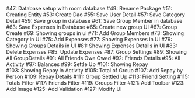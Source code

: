#47: Database setup with room database
#49: Rename Package
#51: Creating Entity
#53: Create Dao
#55: Save User Detail 
#57: Save Category Detail
#59: Save group in database
#61: Save Group Member in database
#63: Save Expenses in Database 
#65: Create new group UI
#67: Group Create
#69: Showing groups in ui
#71: Add Group Members 
#73: Showing Category in UI
#75: Add Expenses
#77: Showing Expenses in UI
#79: Showing Groups Details in UI
#81: Showing Expenses Details in UI
#83: Delete Expenses
#85: Update Expenses
#87: Group Settings
#89: Showing All GroupDetails
#91: All Friends Owe Owed
#92: Friends Details
#95: All Activity
#97: Balances
#99: Settle Up
#101: Showing Repay  
#103: Showing Repay in Activity
#105: Total of Group
#107: Add Repay by Person
#109: Repay Details
#111: Group Settled Up
#113: Friend Setting
#115: Totals Filter
#117: Friends Filter
#119: Groups Filter
#121: Add Toolbar
#123: Add Image
#125: Add Validation
#127: Modify UI